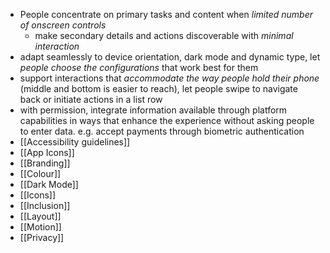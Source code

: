 - People concentrate on primary tasks and content when *limited number of onscreen controls*
	- make secondary details and actions discoverable with *minimal interaction*
- adapt seamlessly to device orientation, dark mode and dynamic type, let *people choose the configurations* that work best for them
- support interactions that *accommodate the way people hold their phone* (middle and bottom is easier to reach), let people swipe to navigate back or initiate actions in a list row
- with permission, integrate information available through platform capabilities in ways that enhance the experience without asking people to enter data. e.g. accept payments through biometric authentication
- [[Accessibility guidelines]]
- [[App Icons]]
- [[Branding]]
- [[Colour]]
- [[Dark Mode]]
- [[Icons]]
- [[Inclusion]]
- [[Layout]]
- [[Motion]]
- [[Privacy]]